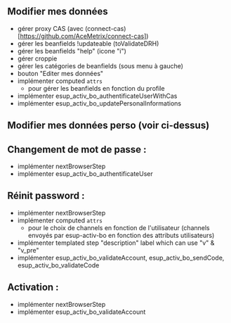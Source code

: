  ## Modifier mes données
- gérer proxy CAS (avec (connect-cas)[https://github.com/AceMetrix/connect-cas])
- gérer les beanfields !updateable (toValidateDRH)
- gérer les beanfields "help" (icone "i")
- gérer croppie
- gérer les catégories de beanfields (sous menu à gauche)
- bouton "Editer mes données"
- implémenter computed `attrs`
  - pour gérer les beanfields en fonction du profile
- implémenter esup_activ_bo_authentificateUserWithCas
- implémenter esup_activ_bo_updatePersonalInformations

## Modifier mes données perso (voir ci-dessus)

## Changement de mot de passe :
- implémenter nextBrowserStep
- implémenter esup_activ_bo_authentificateUser

## Réinit password :
- implémenter nextBrowserStep
- implémenter computed `attrs`
  - pour le choix de channels en fonction de l'utilisateur (channels envoyés par esup-activ-bo en fonction des attributs utilisateurs)
- implémenter templated step "description" label which can use "v" & "v_pre" 
- implémenter esup_activ_bo_validateAccount, esup_activ_bo_sendCode, esup_activ_bo_validateCode

## Activation :
- implémenter nextBrowserStep
- implémenter esup_activ_bo_validateAccount

